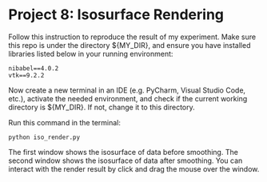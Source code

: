 # Project 8: Isosurface Rendering
Follow this instruction to reproduce the result of my experiment. Make sure this repo is under the directory ${MY_DIR}, and ensure you have installed libraries listed below in your running environment:
```
nibabel==4.0.2
vtk==9.2.2
```

Now create a new terminal in an IDE (e.g. PyCharm, Visual Studio Code, etc.),
activate the needed environment,
and check if the current working directory is ${MY_DIR}. If not, change it to this directory.

Run this command in the terminal:
```
python iso_render.py
```
The first window shows the isosurface of data before smoothing.
The second window shows the isosurface of data after smoothing.
You can interact with the render result by click and drag the mouse over the window.
